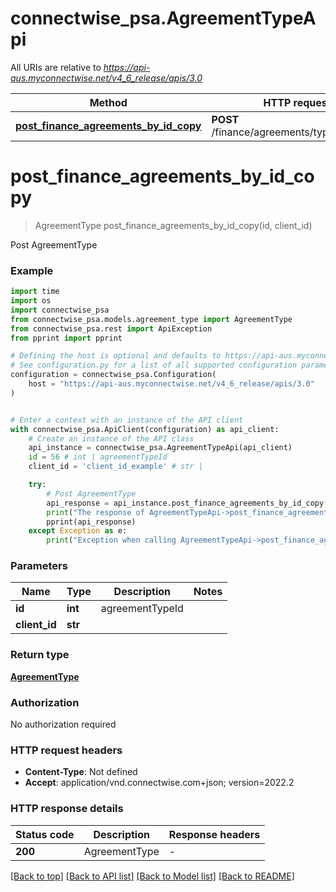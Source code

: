 # connectwise_psa.AgreementTypeApi

All URIs are relative to *https://api-aus.myconnectwise.net/v4_6_release/apis/3.0*

Method | HTTP request | Description
------------- | ------------- | -------------
[**post_finance_agreements_by_id_copy**](AgreementTypeApi.md#post_finance_agreements_by_id_copy) | **POST** /finance/agreements/types{id}/copy | Post AgreementType


# **post_finance_agreements_by_id_copy**
> AgreementType post_finance_agreements_by_id_copy(id, client_id)

Post AgreementType

### Example

```python
import time
import os
import connectwise_psa
from connectwise_psa.models.agreement_type import AgreementType
from connectwise_psa.rest import ApiException
from pprint import pprint

# Defining the host is optional and defaults to https://api-aus.myconnectwise.net/v4_6_release/apis/3.0
# See configuration.py for a list of all supported configuration parameters.
configuration = connectwise_psa.Configuration(
    host = "https://api-aus.myconnectwise.net/v4_6_release/apis/3.0"
)


# Enter a context with an instance of the API client
with connectwise_psa.ApiClient(configuration) as api_client:
    # Create an instance of the API class
    api_instance = connectwise_psa.AgreementTypeApi(api_client)
    id = 56 # int | agreementTypeId
    client_id = 'client_id_example' # str | 

    try:
        # Post AgreementType
        api_response = api_instance.post_finance_agreements_by_id_copy(id, client_id)
        print("The response of AgreementTypeApi->post_finance_agreements_by_id_copy:\n")
        pprint(api_response)
    except Exception as e:
        print("Exception when calling AgreementTypeApi->post_finance_agreements_by_id_copy: %s\n" % e)
```



### Parameters

Name | Type | Description  | Notes
------------- | ------------- | ------------- | -------------
 **id** | **int**| agreementTypeId | 
 **client_id** | **str**|  | 

### Return type

[**AgreementType**](AgreementType.md)

### Authorization

No authorization required

### HTTP request headers

 - **Content-Type**: Not defined
 - **Accept**: application/vnd.connectwise.com+json; version=2022.2

### HTTP response details
| Status code | Description | Response headers |
|-------------|-------------|------------------|
**200** | AgreementType |  -  |

[[Back to top]](#) [[Back to API list]](../README.md#documentation-for-api-endpoints) [[Back to Model list]](../README.md#documentation-for-models) [[Back to README]](../README.md)

